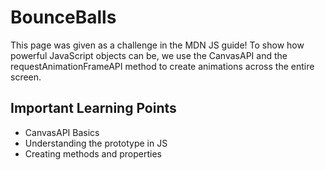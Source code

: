 # BounceBalls

This page was given as a challenge in the MDN JS guide!
To show how powerful JavaScript objects can be, we use the CanvasAPI and the requestAnimationFrameAPI method to create animations across the entire screen.

## Important Learning Points

- CanvasAPI Basics
- Understanding the prototype in JS
- Creating methods and properties

